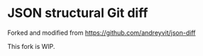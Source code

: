 

JSON structural Git diff
====================
Forked and modified from https://github.com/andreyvit/json-diff

This fork is WIP.

